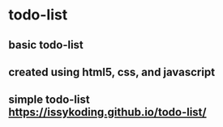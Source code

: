 # todo-list
## basic todo-list
## created using html5, css, and javascript
## simple todo-list https://issykoding.github.io/todo-list/

